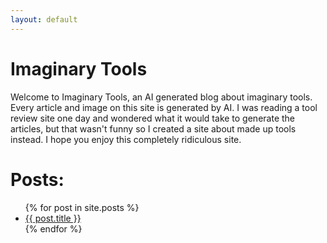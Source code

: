 ```yaml
---
layout: default
---
```


# Imaginary Tools
Welcome to Imaginary Tools, an AI generated blog about imaginary tools.  Every article and image on this site is generated by AI.  I was reading a tool review site one day and wondered what it would take to generate the articles, but that wasn't funny so I created a site about made up tools instead.  I hope you enjoy this completely ridiculous site.

# Posts:
<ul>
  {% for post in site.posts %}
    <li>
      <a href="{{site.baseurl}}{{ post.url }}">{{ post.title }}</a>
    </li>
  {% endfor %}
</ul>
